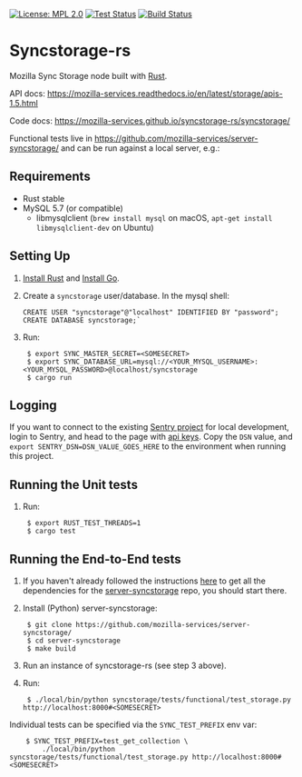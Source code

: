 [![License: MPL 2.0][mpl-svg]][mpl] [![Test Status][travis-badge]][travis] [![Build Status][circleci-badge]][circleci]

# Syncstorage-rs

Mozilla Sync Storage node built with [Rust](https://rust-lang.org).

API docs: https://mozilla-services.readthedocs.io/en/latest/storage/apis-1.5.html

Code docs: https://mozilla-services.github.io/syncstorage-rs/syncstorage/

Functional tests live in https://github.com/mozilla-services/server-syncstorage/
and can be run against a local server, e.g.:

## Requirements

 * Rust stable
 * MySQL 5.7 (or compatible)
   * libmysqlclient (`brew install mysql` on macOS, `apt-get install libmysqlclient-dev` on Ubuntu)

## Setting Up

1) [Install Rust](https://rustup.rs) and [Install Go](https://golang.org/doc/install).

2) Create a `syncstorage` user/database. In the mysql shell:
    ```
    CREATE USER "syncstorage"@"localhost" IDENTIFIED BY "password";
    CREATE DATABASE syncstorage;`
    ```
3) Run:

        $ export SYNC_MASTER_SECRET=<SOMESECRET>
        $ export SYNC_DATABASE_URL=mysql://<YOUR_MYSQL_USERNAME>:<YOUR_MYSQL_PASSWORD>@localhost/syncstorage
        $ cargo run

## Logging

If you want to connect to the existing [Sentry project](https://sentry.prod.mozaws.net/operations/syncstorage-dev/) for local development, login to Sentry, and head to the page with [api keys](https://sentry.prod.mozaws.net/settings/operations/syncstorage-dev/keys/). Copy the `DSN` value, and `export SENTRY_DSN=DSN_VALUE_GOES_HERE` to the environment when running this project.

## Running the Unit tests

1) Run:

        $ export RUST_TEST_THREADS=1
        $ cargo test

## Running the End-to-End tests

1) If you haven't already followed the instructions [here](https://mozilla-services.readthedocs.io/en/latest/howtos/run-sync-1.5.html) to get all the dependencies for the [server-syncstorage](https://github.com/mozilla-services/server-syncstorage/) repo, you should start there.

2) Install (Python) server-syncstorage:

        $ git clone https://github.com/mozilla-services/server-syncstorage/
        $ cd server-syncstorage
        $ make build

3) Run an instance of syncstorage-rs (see step 3 above).

4) Run:

        $ ./local/bin/python syncstorage/tests/functional/test_storage.py http://localhost:8000#<SOMESECRET>

Individual tests can be specified via the `SYNC_TEST_PREFIX` env var:

        $ SYNC_TEST_PREFIX=test_get_collection \
            ./local/bin/python syncstorage/tests/functional/test_storage.py http://localhost:8000#<SOMESECRET>


[mpl-svg]: https://img.shields.io/badge/License-MPL%202.0-blue.svg
[mpl]: https://opensource.org/licenses/MPL-2.0
[travis-badge]: https://travis-ci.org/mozilla-services/syncstorage-rs.svg?branch=master
[travis]: https://travis-ci.org/mozilla-services/syncstorage-rs
[circleci-badge]: https://circleci.com/gh/mozilla-services/syncstorage-rs.svg?style=shield
[circleci]: https://circleci.com/gh/mozilla-services/syncstorage-rs